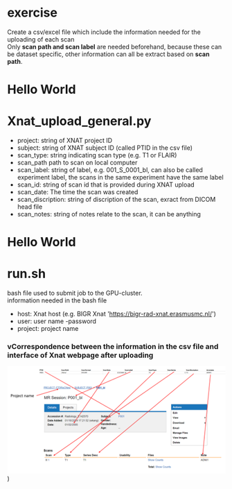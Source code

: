 # exercise
Create a csv/excel file which include the information needed for the uploading of each scan   
Only **scan path and scan label** are needed beforehand, because these can be dataset specific, other information can all be extract based on **scan path**. 

# Hello World


# Xnat_upload_general.py

- project: string of XNAT project ID
- subject: string of XNAT subject ID (called PTID in the csv file)
- scan_type: string indicating scan type (e.g. T1 or FLAIR)
- scan_path path to scan on local computer
- scan_label: string of label, e.g. 001_S_0001_bl, can also be called experiment label, the scans in the same experiment have the same label
- scan_id: string of scan id that is provided during XNAT upload
- scan_date: The time the scan was created
- scan_discription: string of discription of the scan, exract from DICOM head file
- scan_notes: string of notes relate to the scan, it can be anything


# Hello World



# run.sh
bash file used to submit job to the GPU-cluster.   
information needed in the bash file 
- host: Xnat host (e.g. BIGR Xnat 'https://bigr-rad-xnat.erasmusmc.nl/') 
- user: user name
-password
- project: project name






### vCorrespondence between the information in the csv file and interface of Xnat webpage after uploading
![avatar](https://github.com/JWKKWJ123/exercise/blob/main/Capture.PNG))
